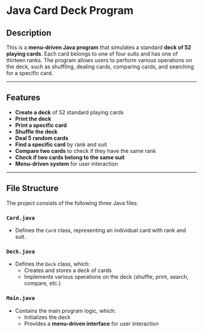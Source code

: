 # Java Card Deck Program

## Description
This is a **menu-driven Java program** that simulates a standard **deck of 52 playing cards**. Each card belongs to one of four suits and has one of thirteen ranks. The program allows users to perform various operations on the deck, such as shuffling, dealing cards, comparing cards, and searching for a specific card.

---

##  Features
- **Create a deck** of 52 standard playing cards  
- **Print the deck**  
- **Print a specific card**  
- **Shuffle the deck**  
- **Deal 5 random cards**  
- **Find a specific card** by rank and suit  
- **Compare two cards** to check if they have the same rank  
- **Check if two cards belong to the same suit**  
- **Menu-driven system** for user interaction  

---

## File Structure
The project consists of the following three Java files:

###  `Card.java`
- Defines the `Card` class, representing an individual card with rank and suit.

###  `Deck.java`
- Defines the `Deck` class, which:
  - Creates and stores a deck of cards
  - Implements various operations on the deck (shuffle, print, search, compare, etc.)

###  `Main.java`
- Contains the main program logic, which:
  - Initializes the deck
  - Provides a **menu-driven interface** for user interaction

